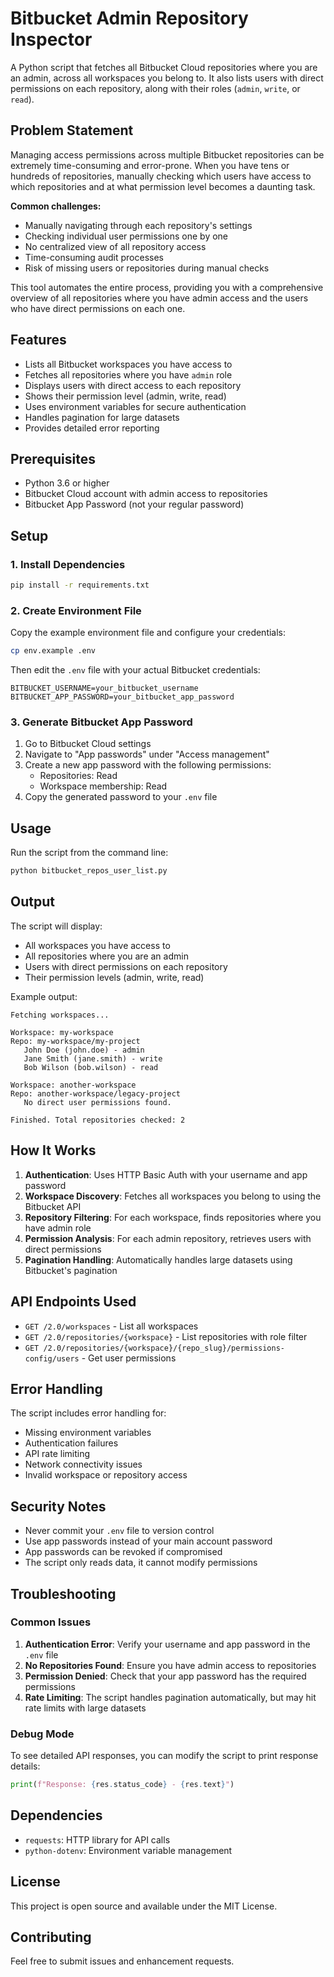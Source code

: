 # Bitbucket Admin Repository Inspector

A Python script that fetches all Bitbucket Cloud repositories where you are an admin, across all workspaces you belong to. It also lists users with direct permissions on each repository, along with their roles (`admin`, `write`, or `read`).

## Problem Statement

Managing access permissions across multiple Bitbucket repositories can be extremely time-consuming and error-prone. When you have tens or hundreds of repositories, manually checking which users have access to which repositories and at what permission level becomes a daunting task.

**Common challenges:**
- Manually navigating through each repository's settings
- Checking individual user permissions one by one
- No centralized view of all repository access
- Time-consuming audit processes
- Risk of missing users or repositories during manual checks

This tool automates the entire process, providing you with a comprehensive overview of all repositories where you have admin access and the users who have direct permissions on each one.

## Features

- Lists all Bitbucket workspaces you have access to
- Fetches all repositories where you have `admin` role
- Displays users with direct access to each repository
- Shows their permission level (admin, write, read)
- Uses environment variables for secure authentication
- Handles pagination for large datasets
- Provides detailed error reporting

## Prerequisites

- Python 3.6 or higher
- Bitbucket Cloud account with admin access to repositories
- Bitbucket App Password (not your regular password)

## Setup

### 1. Install Dependencies

```bash
pip install -r requirements.txt
```

### 2. Create Environment File

Copy the example environment file and configure your credentials:

```bash
cp env.example .env
```

Then edit the `.env` file with your actual Bitbucket credentials:

```env
BITBUCKET_USERNAME=your_bitbucket_username
BITBUCKET_APP_PASSWORD=your_bitbucket_app_password
```

### 3. Generate Bitbucket App Password

1. Go to Bitbucket Cloud settings
2. Navigate to "App passwords" under "Access management"
3. Create a new app password with the following permissions:
   - Repositories: Read
   - Workspace membership: Read
4. Copy the generated password to your `.env` file

## Usage

Run the script from the command line:

```bash
python bitbucket_repos_user_list.py
```

## Output

The script will display:
- All workspaces you have access to
- All repositories where you are an admin
- Users with direct permissions on each repository
- Their permission levels (admin, write, read)

Example output:
```
Fetching workspaces...

Workspace: my-workspace
Repo: my-workspace/my-project
   John Doe (john.doe) - admin
   Jane Smith (jane.smith) - write
   Bob Wilson (bob.wilson) - read

Workspace: another-workspace
Repo: another-workspace/legacy-project
   No direct user permissions found.

Finished. Total repositories checked: 2
```

## How It Works

1. **Authentication**: Uses HTTP Basic Auth with your username and app password
2. **Workspace Discovery**: Fetches all workspaces you belong to using the Bitbucket API
3. **Repository Filtering**: For each workspace, finds repositories where you have admin role
4. **Permission Analysis**: For each admin repository, retrieves users with direct permissions
5. **Pagination Handling**: Automatically handles large datasets using Bitbucket's pagination

## API Endpoints Used

- `GET /2.0/workspaces` - List all workspaces
- `GET /2.0/repositories/{workspace}` - List repositories with role filter
- `GET /2.0/repositories/{workspace}/{repo_slug}/permissions-config/users` - Get user permissions

## Error Handling

The script includes error handling for:
- Missing environment variables
- Authentication failures
- API rate limiting
- Network connectivity issues
- Invalid workspace or repository access

## Security Notes

- Never commit your `.env` file to version control
- Use app passwords instead of your main account password
- App passwords can be revoked if compromised
- The script only reads data, it cannot modify permissions

## Troubleshooting

### Common Issues

1. **Authentication Error**: Verify your username and app password in the `.env` file
2. **No Repositories Found**: Ensure you have admin access to repositories
3. **Permission Denied**: Check that your app password has the required permissions
4. **Rate Limiting**: The script handles pagination automatically, but may hit rate limits with large datasets

### Debug Mode

To see detailed API responses, you can modify the script to print response details:

```python
print(f"Response: {res.status_code} - {res.text}")
```

## Dependencies

- `requests`: HTTP library for API calls
- `python-dotenv`: Environment variable management

## License

This project is open source and available under the MIT License.

## Contributing

Feel free to submit issues and enhancement requests.

